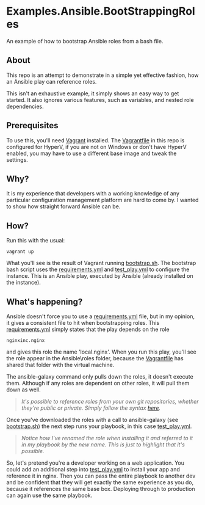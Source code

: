 # Examples.Ansible.BootStrappingRoles
An example of how to bootstrap Ansible roles from a bash file.

## About
This repo is an attempt to demonstrate in a simple yet effective fashion, how an Ansible play can reference roles. 

This isn't an exhaustive example, it simply shows an easy way to get started. It also ignores various features, such as variables, and nested role dependencies.

## Prerequisites
To use this, you'll need [Vagrant](https://www.vagrantup.com/intro/getting-started/) installed. The [Vagrantfile](Vagrantfile) in this repo is configured for HyperV, if you are not on Windows or don't have HyperV enabled, you may have to use a different base image and tweak the settings.

## Why?
It is my experience that developers with a working knowledge of any particular configuration management platform are hard to come by. I wanted to show how straight forward Ansible can be.

## How?
Run this with the usual:
```
vagrant up
```
What you'll see is the result of Vagrant running [bootstrap.sh](bootstrap.sh). The bootstrap bash script uses the [requirements.yml](Ansible/playbook/requirements.yml) and [test_play.yml](Ansible/playbook/test_play.yml) to configure the instance. This is an Ansible play, executed by Ansible (already installed on the instance).

## What's happening?
Ansible doesn't force you to use a [requirements.yml](Ansible/playbook/requirements.yml) file, but in my opinion, it gives a consistent file to hit when bootstrapping roles. This [requirements.yml](Ansible/playbook/requirements.yml) simply states that the play depends on the role 
```
nginxinc.nginx
```
and gives this role the name 'local.nginx'. When you run this play, you'll see the role appear in the Ansible\roles folder, because the [Vagrantfile](Vagrantfile) has shared that folder with the virtual machine.

The ansible-galaxy command only pulls down the roles, it doesn't execute them. Although if any roles are dependent on other roles, it will pull them down as well.

> *It's possible to reference roles from your own git repositories, whether they're public or private. Simply follow the syntax [here](https://galaxy.ansible.com/docs/using/installing.html#installing-multiple-roles-from-a-file).*

Once you've downloaded the roles with a call to ansible-galaxy (see [bootstrap.sh](bootstrap.sh)) the next step runs your playbook, in this case [test_play.yml](Ansible/playbook/test_play.yml).

> *Notice how I've renamed the role when installing it and referred to it in my playbook by the new name. This is just to highlight that it's possible.*

So, let's pretend you're a developer working on a web application. You could add an additional step into [test_play.yml](Ansible/playbook/test_play.yml) to install your app and reference it in nginx. Then you can pass the entire playbook to another dev and be confident that they will get exactly the same experience as you do, because it references the same base box. Deploying through to production can again use the same playbook.
